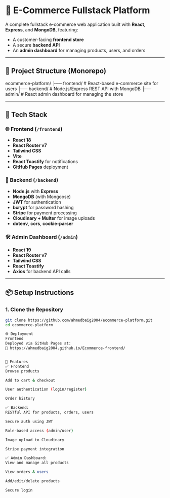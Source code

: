 # 🛒 E-Commerce Fullstack Platform

A complete fullstack e-commerce web application built with **React**, **Express**, and **MongoDB**, featuring:
- A customer-facing **frontend store**
- A secure **backend API**
- An **admin dashboard** for managing products, users, and orders

---

## 📁 Project Structure (Monorepo)

ecommerce-platform/
├── frontend/ # React-based e-commerce site for users
├── backend/ # Node.js/Express REST API with MongoDB
├── admin/ # React admin dashboard for managing the store


---

## 🚀 Tech Stack

### 🌐 Frontend (`/frontend`)
- **React 18**
- **React Router v7**
- **Tailwind CSS**
- **Vite**
- **React Toastify** for notifications
- **GitHub Pages** deployment

### 🧠 Backend (`/backend`)
- **Node.js** with **Express**
- **MongoDB** (with Mongoose)
- **JWT** for authentication
- **bcrypt** for password hashing
- **Stripe** for payment processing
- **Cloudinary + Multer** for image uploads
- **dotenv**, **cors**, **cookie-parser**

### 🛠️ Admin Dashboard (`/admin`)
- **React 19**
- **React Router v7**
- **Tailwind CSS**
- **React Toastify**
- **Axios** for backend API calls

---

## 📦 Setup Instructions

### 1. Clone the Repository
```bash
git clone https://github.com/ahmedbaig2004/ecommerce-platform.git
cd ecommerce-platform

🌐 Deployment
Frontend
Deployed via GitHub Pages at:
📍 https://ahmedbaig2004.github.io/Ecommerce-frontend/


📸 Features
✅ Frontend
Browse products

Add to cart & checkout

User authentication (login/register)

Order history

✅ Backend:
RESTful API for products, orders, users

Secure auth using JWT

Role-based access (admin/user)

Image upload to Cloudinary

Stripe payment integration

✅ Admin Dashboard:
View and manage all products

View orders & users

Add/edit/delete products

Secure login

